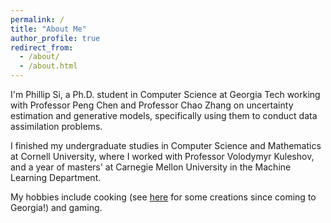 ```yaml
---
permalink: /
title: "About Me"
author_profile: true
redirect_from: 
  - /about/
  - /about.html
---
```


I'm Phillip Si, a Ph.D. student in Computer Science at Georgia Tech working with Professor Peng Chen and Professor Chao Zhang on uncertainty estimation and generative models, specifically using them to conduct data assimilation problems.

I finished my undergraduate studies in Computer Science and Mathematics at Cornell University, where I worked with Professor Volodymyr Kuleshov, and a year of masters' at Carnegie Mellon University in the Machine Learning Department.

My hobbies include cooking (see [here](https://ps789.github.io/cooking.html) for some creations since coming to Georgia!) and gaming.